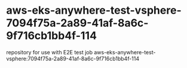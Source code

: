 # aws-eks-anywhere-test-vsphere-7094f75a-2a89-41af-8a6c-9f716cb1bb4f-114
repository for use with E2E test job aws-eks-anywhere-test-vsphere:7094f75a-2a89-41af-8a6c-9f716cb1bb4f-114
